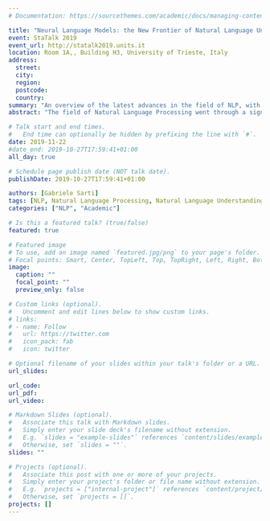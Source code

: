 ```yaml
---
# Documentation: https://sourcethemes.com/academic/docs/managing-content/

title: "Neural Language Models: the New Frontier of Natural Language Understanding"
event: StaTalk 2019
event_url: http://statalk2019.units.it
location: Room 1A,, Building H3, University of Trieste, Italy
address:
  street:
  city: 
  region:
  postcode:
  country:
summary: "An overview of the latest advances in the field of NLP, with a focus on neural models and language understanding."
abstract: "The field of Natural Language Processing went through a significant paradigm shift in the last few years, moving rapidly from grammars and rulesets to neural networks. In this talk, I will focus on the latest significant advances in the field, namely contextual representation and the transformer architecture for neural language models, showing their relation to natural language inference and understanding."

# Talk start and end times.
#   End time can optionally be hidden by prefixing the line with `#`.
date: 2019-11-22
#date_end: 2019-10-27T17:59:41+01:00
all_day: true

# Schedule page publish date (NOT talk date).
publishDate: 2019-10-27T17:59:41+01:00

authors: [Gabriele Sarti]
tags: [NLP, Natural Language Processing, Natural Language Understanding, Neural Language Models, Deep Learning, Contextual Representations, StaTalk, Trieste]
categories: ["NLP", "Academic"]

# Is this a featured talk? (true/false)
featured: true

# Featured image
# To use, add an image named `featured.jpg/png` to your page's folder. 
# Focal points: Smart, Center, TopLeft, Top, TopRight, Left, Right, BottomLeft, Bottom, BottomRight.
image:
  caption: ""
  focal_point: ""
  preview_only: false

# Custom links (optional).
#   Uncomment and edit lines below to show custom links.
# links:
# - name: Follow
#   url: https://twitter.com
#   icon_pack: fab
#   icon: twitter

# Optional filename of your slides within your talk's folder or a URL.
url_slides:

url_code:
url_pdf:
url_video:

# Markdown Slides (optional).
#   Associate this talk with Markdown slides.
#   Simply enter your slide deck's filename without extension.
#   E.g. `slides = "example-slides"` references `content/slides/example-slides.md`.
#   Otherwise, set `slides = ""`.
slides: ""

# Projects (optional).
#   Associate this post with one or more of your projects.
#   Simply enter your project's folder or file name without extension.
#   E.g. `projects = ["internal-project"]` references `content/project/deep-learning/index.md`.
#   Otherwise, set `projects = []`.
projects: []
---
```

